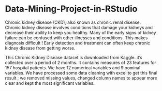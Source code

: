# Data-Mining-Project-in-RStudio

Chronic kidney disease (CKD), also known as chronic renal disease. Chronic kidney disease involves conditions that damage your kidneys and decrease their ability to keep you healthy. Many of the early signs of kidney failure can be confused with other illnesses and conditions. This makes diagnosis difficult ! Early detection and treatment can often keep chronic kidney disease from getting worse.

This Chronic Kidney Disease dataset is downloaded from Kaggle. it’s collected over a period of 2 months. It contains measures of 23 features for 157 hospital patients. We have 12 numerical variables and 9 nominal variables. We have processed some data cleaning with excel to get this final result ; we removed missing values, changed column names to appear more clear and kept the most significant variables.
